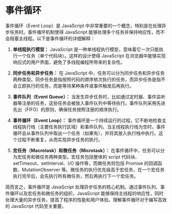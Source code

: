 # 事件循环

事件循环（Event Loop）是 JavaScript 中非常重要的一个概念，特别是在处理异步任务时。事件循环机制使得 JavaScript 能够处理多个任务并保持响应性，而不会阻塞主线程。以下是事件循环的详细解释：

1. **单线程执行模型：** JavaScript 是一种单线程执行模型，意味着它一次只能执行一个任务（单个代码块）。这样的设计使得 JavaScript 在浏览器中能够实现响应式的用户界面，避免了多线程编程所带来的复杂性。

2. **同步任务和异步任务：** 在 JavaScript 中，任务可以分为同步任务和异步任务两种类型。同步任务是指按照代码的顺序依次执行的任务，而异步任务是指不会立即执行的任务，而是等待某种条件或事件触发后再执行。

3. **事件队列（Event Queue）：** 当发生异步任务时，比如通过定时器、事件监听器等注册的任务，这些任务会被放入事件队列中等待执行。事件队列采用先进先出（FIFO）的原则，确保任务按照注册的顺序执行。

4. **事件循环（Event Loop）：** 事件循环是一个持续运行的过程，它不断地检查主线程执行栈（主要任务执行区域）和事件队列。当主线程执行栈为空时，事件循环会从事件队列中取出一个任务（如果有），并将其放入执行栈中执行。这个过程不断重复，从而实现异步任务的执行。

5. **宏任务（Macrotask）和微任务（Microtask）：** 在事件循环中，任务可以分为宏任务和微任务两种类型。宏任务包括整体的 script 代码块、setTimeout、setInterval、I/O 操作等，而微任务则包括 Promise 的回调函数、MutationObserver 等。微任务的执行优先级高于宏任务，在一个宏任务执行完毕后，会先执行所有微任务，然后再执行下一个宏任务。

简而言之，事件循环是 JavaScript 处理异步任务的核心机制。通过事件队列、事件循环以及宏任务和微任务的组织，JavaScript 能够保持主线程的响应性，同时处理大量的异步任务，提高了程序的性能和用户体验。理解事件循环对于编写高效的 JavaScript 代码至关重要。

